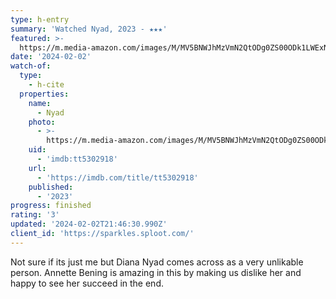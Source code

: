 ```yaml
---
type: h-entry
summary: 'Watched Nyad, 2023 - ★★★'
featured: >-
  https://m.media-amazon.com/images/M/MV5BNWJhMzVmN2QtODg0ZS00ODk1LWExNDItZjIyMTczYmUzNjY1XkEyXkFqcGdeQXVyMTU3NDU4MDg2._V1_SX300.jpg
date: '2024-02-02'
watch-of:
  type:
    - h-cite
  properties:
    name:
      - Nyad
    photo:
      - >-
        https://m.media-amazon.com/images/M/MV5BNWJhMzVmN2QtODg0ZS00ODk1LWExNDItZjIyMTczYmUzNjY1XkEyXkFqcGdeQXVyMTU3NDU4MDg2._V1_SX300.jpg
    uid:
      - 'imdb:tt5302918'
    url:
      - 'https://imdb.com/title/tt5302918'
    published:
      - '2023'
progress: finished
rating: '3'
updated: '2024-02-02T21:46:30.990Z'
client_id: 'https://sparkles.sploot.com/'
---
```

Not sure if its just me but Diana Nyad comes across as a very unlikable person. Annette Bening is amazing in this by making us dislike her and happy to see her succeed in the end.
